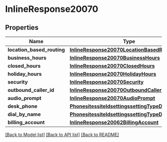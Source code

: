 # InlineResponse20070

## Properties
Name | Type | Description | Notes
------------ | ------------- | ------------- | -------------
**location_based_routing** | [**InlineResponse20070LocationBasedRouting**](InlineResponse20070LocationBasedRouting.md) |  | [optional] 
**business_hours** | [**InlineResponse20070BusinessHours**](InlineResponse20070BusinessHours.md) |  | [optional] 
**closed_hours** | [**InlineResponse20070ClosedHours**](InlineResponse20070ClosedHours.md) |  | [optional] 
**holiday_hours** | [**InlineResponse20070HolidayHours**](InlineResponse20070HolidayHours.md) |  | [optional] 
**security** | [**InlineResponse20070Security**](InlineResponse20070Security.md) |  | [optional] 
**outbound_caller_id** | [**InlineResponse20070OutboundCallerId**](InlineResponse20070OutboundCallerId.md) |  | [optional] 
**audio_prompt** | [**InlineResponse20070AudioPrompt**](InlineResponse20070AudioPrompt.md) |  | [optional] 
**desk_phone** | [**PhonesitessiteIdsettingssettingTypeDeskPhone**](PhonesitessiteIdsettingssettingTypeDeskPhone.md) |  | [optional] 
**dial_by_name** | [**PhonesitessiteIdsettingssettingTypeDialByName**](PhonesitessiteIdsettingssettingTypeDialByName.md) |  | [optional] 
**billing_account** | [**InlineResponse20062BillingAccount**](InlineResponse20062BillingAccount.md) |  | [optional] 

[[Back to Model list]](../README.md#documentation-for-models) [[Back to API list]](../README.md#documentation-for-api-endpoints) [[Back to README]](../README.md)

